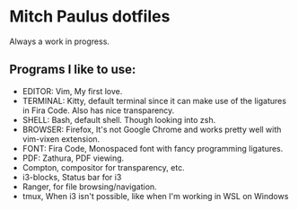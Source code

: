 # Mitch Paulus dotfiles

Always a work in progress.

## Programs I like to use:

* EDITOR: Vim, My first love.
* TERMINAL: Kitty, default terminal since it can make use of the ligatures in
  Fira Code. Also has nice transparency.
* SHELL: Bash, default shell. Though looking into zsh.
* BROWSER: Firefox, It's not Google Chrome and works pretty well with vim-vixen
  extension.
* FONT: Fira Code, Monospaced font with fancy programming ligatures.
* PDF: Zathura, PDF viewing.
* Compton, compositor for transparency, etc.
* i3-blocks, Status bar for i3
* Ranger, for file browsing/navigation.
* tmux, When i3 isn't possible, like when I'm working in WSL on Windows

